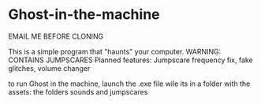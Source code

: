 # Ghost-in-the-machine

EMAIL ME BEFORE CLONING 
 
This is a simple program that "haunts" your computer.
WARNING: CONTAINS JUMPSCARES
Planned features: Jumpscare frequency fix, fake glitches, volume changer

to run Ghost in the machine, launch the .exe file wile its in a folder with the assets: the folders sounds and jumpscares


